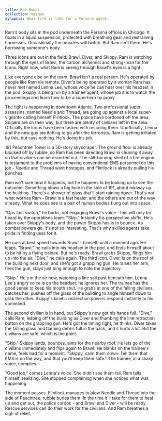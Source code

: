 ```yaml
---
title: Ram Kumar
collection: masque
synopsis: What life is like for a Persona agent.
---
```


Ram's body sits in the pod underneath the Persona offices in Chicago. It floats in a liquid suspension, protected with breathing gear and restraining harnesses. Occasionally the muscles will twitch. But Ram isn't there. He's borrowing someone's body.

Three Icons are out in the field: Brawl, Diver, and Skippy. Ram is watching through the eyes of Brawl, the carbon alchemist and strong-man for the Icons.  Right now, what Ram is seeing through Brawl's eyes is a fight.

Like everyone else on the team, Brawl isn't a real person. He's operated by people like Ram via remote. Diver's being operated by a woman Ram has never met named Lenna Lee, whose voice he can hear over his headset in the pod.  Skippy is being run by a trainee agent, whose job it is to watch the proceedings and learn how to be a superhero by proxy.

The fight is happening in downtown Atlanta. Two professional super-assassins, named Needle and Thread, are going up against a local super-vigilante calling himself Flintlock. The police have cordoned off the area. Snipers are on their way, but there are plenty of civilians left in the area. Officially the Icons have been tasked with rescuing them. Unofficially, Lenna and the new guy are itching to go after the terrorists. Ram is getting irritated by this, but says nothing. He's doing his job.

191 Peachtree Tower is a 50-story skyscraper. The ground floor is already blocked off by rubble, so Ram has been directing Brawl in clearing it away so that civilians can be escorted out. The still-burning shell of a fire engine is testament to the problems of having conventional EMS personnel do this job - Needle and Thread want hostages, and Flintlock is already pulling his punches.

Ram isn't sure how it happens, but he happens to be looking up to see the outcome. Something blows a big hole in the side of 191, about midway up the building. There's a shower of glass that'll start raining down. That's not what worries Ram - Brawl is a fast healer, and the others are out of the way already. What he does see is a pair of human bodies flung out into space.

"Ops fast switch," he barks, not engaging Brawl's voice - this will only be heard by the operations team. "Skip." Instantly his perspective shifts. He's taken over Skippy's body, and the power Skippy has is to bounce. As combat powers go, it's not so interesting. That's why skilled agents take pride in finding uses for it.

He runs at best speed towards Brawl - himself, until a moment ago. He leaps. "Brawl," he calls into his headset in the pod, and finds himself about to be hit by a flying trainee. But he's ready. Brawl grabs Skippy, flings him up into the air. "Dive," he calls again. The third Icon, Diver, is on the roof of the building next door, and she's got a grappling gun. He raises her arm, fires the gun, stays just long enough to note the trajectory.

"Skip." He's in the air now, watching a line sail past beneath him. Lenna Lee's angry voice is on the headset; he ignores her. The trainee has the good sense to keep his mouth shut. He grabs at one of the falling civilians, catches her, pushes off the glass of the building to angle himself down to grab the other. Skippy's kinetic redirection powers respond instantly to his command.

The second civilian is in hand, but Skippy's now got his hands full. "Dive," calls Ram, leaping off the building as Diver and thumbing the line retraction button on the grappling gun. He's got the timing right, he thinks. Diver takes the falling glass and flaming debris full in the back, and it hurts a lot. But the civilians are safe, which is the point.

"Skip." Skippy lands, bounces, aims for the nearby roof. He lets go of the civilians immediately and flips again to Brawl. He blanks on the trainee's name, feels bad for a moment. "Skippy, calm them down. Tell them that EMS is on the way, and that you'll keep them safe." The trainee, in a shaky voice, complies.

"Good job," comes Lenna's voice. She didn't see them fall, Ram tells himself, realizing. She stopped complaining when she noticed what was happening.

The moment passes. Flintlock manages to blow Needle and Thread into the side of Peachtree; rubble buries them. In the time it'll take for them to heal up and get out, the police cordon - and Brawl and Diver - will be ready. Rescue services can do their work for the civilians. And Ram breathes a sigh of relief.
